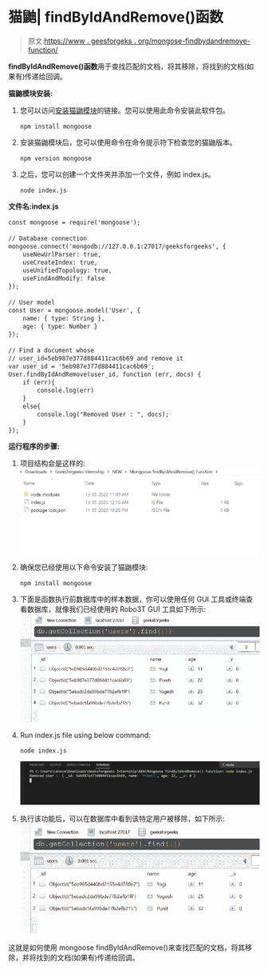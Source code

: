 # 猫鼬| findByIdAndRemove()函数

> 原文:[https://www . geesforgeks . org/mongose-findbydandremove-function/](https://www.geeksforgeeks.org/mongoose-findbyidandremove-function/)

**findByIdAndRemove()函数**用于查找匹配的文档，将其移除，将找到的文档(如果有)传递给回调。

**猫鼬模块安装:**

1.  您可以访问[安装猫鼬模块](https://www.npmjs.com/package/mongoose)的链接。您可以使用此命令安装此软件包。

    ```
    npm install mongoose
    ```

2.  安装猫鼬模块后，您可以使用命令在命令提示符下检查您的猫鼬版本。

    ```
    npm version mongoose
    ```

3.  之后，您可以创建一个文件夹并添加一个文件，例如 index.js。

    ```
    node index.js
    ```

**文件名:index.js**

```
const mongoose = require('mongoose');

// Database connection
mongoose.connect('mongodb://127.0.0.1:27017/geeksforgeeks', {
    useNewUrlParser: true,
    useCreateIndex: true,
    useUnifiedTopology: true,
    useFindAndModify: false
});

// User model
const User = mongoose.model('User', {
    name: { type: String },
    age: { type: Number }
});

// Find a document whose 
// user_id=5eb987e377d884411cac6b69 and remove it
var user_id = '5eb987e377d884411cac6b69';
User.findByIdAndRemove(user_id, function (err, docs) {
    if (err){
        console.log(err)
    }
    else{
        console.log("Removed User : ", docs);
    }
});
```

**运行程序的步骤:**

1.  项目结构会是这样的:
    ![](img/6daf38540e14bdb78efb99d96b957e39.png)
2.  确保您已经使用以下命令安装了猫鼬模块:

    ```
    npm install mongoose
    ```

3.  下面是函数执行前数据库中的样本数据，你可以使用任何 GUI 工具或终端查看数据库，就像我们已经使用的 Robo3T GUI 工具如下所示:
    ![Database](img/40a88d41837cd68b4237010a411dbc78.png)
4.  Run index.js file using below command:

    ```
    node index.js
    ```

    ![](img/c0c6404056abfbd59069d92934210161.png)

5.  执行该功能后，可以在数据库中看到该特定用户被移除，如下所示:
    ![new Database](img/6e1eda948eb73b937606e7fa4a293ad6.png)

这就是如何使用 mongoose findByIdAndRemove()来查找匹配的文档，将其移除，并将找到的文档(如果有)传递给回调。